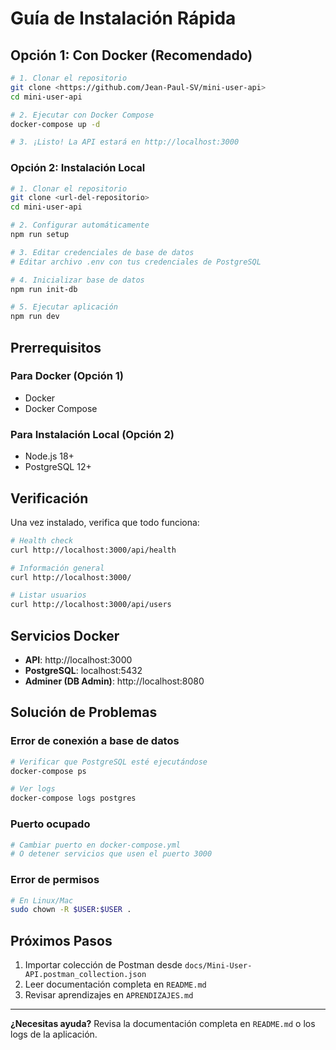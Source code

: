 # Guía de Instalación Rápida

## Opción 1: Con Docker (Recomendado)

```bash
# 1. Clonar el repositorio
git clone <https://github.com/Jean-Paul-SV/mini-user-api>
cd mini-user-api

# 2. Ejecutar con Docker Compose
docker-compose up -d

# 3. ¡Listo! La API estará en http://localhost:3000
```

### Opción 2: Instalación Local

```bash
# 1. Clonar el repositorio
git clone <url-del-repositorio>
cd mini-user-api

# 2. Configurar automáticamente
npm run setup

# 3. Editar credenciales de base de datos
# Editar archivo .env con tus credenciales de PostgreSQL

# 4. Inicializar base de datos
npm run init-db

# 5. Ejecutar aplicación
npm run dev
```

## Prerrequisitos

### Para Docker (Opción 1)
- Docker
- Docker Compose

### Para Instalación Local (Opción 2)
- Node.js 18+
- PostgreSQL 12+

## Verificación

Una vez instalado, verifica que todo funciona:

```bash
# Health check
curl http://localhost:3000/api/health

# Información general
curl http://localhost:3000/

# Listar usuarios
curl http://localhost:3000/api/users
```

## Servicios Docker

- **API**: http://localhost:3000
- **PostgreSQL**: localhost:5432
- **Adminer (DB Admin)**: http://localhost:8080

## Solución de Problemas

### Error de conexión a base de datos
```bash
# Verificar que PostgreSQL esté ejecutándose
docker-compose ps

# Ver logs
docker-compose logs postgres
```

### Puerto ocupado
```bash
# Cambiar puerto en docker-compose.yml
# O detener servicios que usen el puerto 3000
```

### Error de permisos
```bash
# En Linux/Mac
sudo chown -R $USER:$USER .
```

## Próximos Pasos

1. Importar colección de Postman desde `docs/Mini-User-API.postman_collection.json`
2. Leer documentación completa en `README.md`
3. Revisar aprendizajes en `APRENDIZAJES.md`

---

**¿Necesitas ayuda?** Revisa la documentación completa en `README.md` o los logs de la aplicación.
